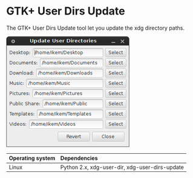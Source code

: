 # GTK+ User Dirs Update

The GTK+ User Dirs Update tool let you update the xdg directory paths.

!["Screenshot of the Gtk User Dirs Update tool"](https://github.com/ikem-krueger/gtk-user-dirs-update/blob/master/Screenshot.png)

| Operating system | Dependencies                                    |
| ---------------- | :---------------------------------------------- |
| Linux            | Python 2.x, xdg-user-dir, xdg-user-dirs-update  |
